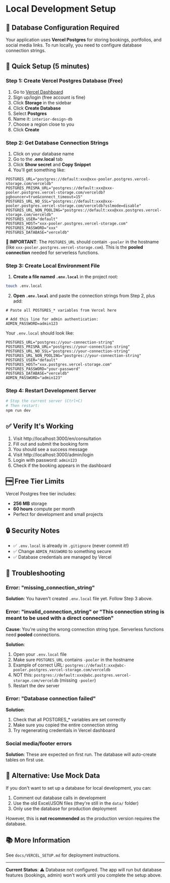# Local Development Setup

## 🚨 Database Configuration Required

Your application uses **Vercel Postgres** for storing bookings, portfolios, and social media links. To run locally, you need to configure database connection strings.

## 🔧 Quick Setup (5 minutes)

### Step 1: Create Vercel Postgres Database (Free)

1. Go to [Vercel Dashboard](https://vercel.com/dashboard)
2. Sign up/login (free account is fine)
3. Click **Storage** in the sidebar
4. Click **Create Database**
5. Select **Postgres**
6. Name it: `interior-design-db`
7. Choose a region close to you
8. Click **Create**

### Step 2: Get Database Connection Strings

1. Click on your database name
2. Go to the **.env.local** tab
3. Click **Show secret** and **Copy Snippet**
4. You'll get something like:

```env
POSTGRES_URL="postgres://default:xxx@xxx-pooler.postgres.vercel-storage.com/verceldb"
POSTGRES_PRISMA_URL="postgres://default:xxx@xxx-pooler.postgres.vercel-storage.com/verceldb?pgbouncer=true&connect_timeout=15"
POSTGRES_URL_NO_SSL="postgres://default:xxx@xxx-pooler.postgres.vercel-storage.com/verceldb?sslmode=disable"
POSTGRES_URL_NON_POOLING="postgres://default:xxx@xxx.postgres.vercel-storage.com/verceldb"
POSTGRES_USER="default"
POSTGRES_HOST="xxx-pooler.postgres.vercel-storage.com"
POSTGRES_PASSWORD="xxx"
POSTGRES_DATABASE="verceldb"
```

**🚨 IMPORTANT**: The `POSTGRES_URL` should contain `-pooler` in the hostname (like `xxx-pooler.postgres.vercel-storage.com`). This is the **pooled connection** needed for serverless functions.

### Step 3: Create Local Environment File

1. **Create a file named `.env.local`** in the project root:

```bash
touch .env.local
```

2. **Open `.env.local`** and paste the connection strings from Step 2, plus add:

```env
# Paste all POSTGRES_* variables from Vercel here

# Add this line for admin authentication:
ADMIN_PASSWORD=admin123
```

Your `.env.local` should look like:

```env
POSTGRES_URL="postgres://your-connection-string"
POSTGRES_PRISMA_URL="postgres://your-connection-string"
POSTGRES_URL_NO_SSL="postgres://your-connection-string"
POSTGRES_URL_NON_POOLING="postgres://your-connection-string"
POSTGRES_USER="default"
POSTGRES_HOST="xxx.postgres.vercel-storage.com"
POSTGRES_PASSWORD="your-password"
POSTGRES_DATABASE="verceldb"
ADMIN_PASSWORD="admin123"
```

### Step 4: Restart Development Server

```bash
# Stop the current server (Ctrl+C)
# Then restart:
npm run dev
```

## ✅ Verify It's Working

1. Visit http://localhost:3000/en/consultation
2. Fill out and submit the booking form
3. You should see a success message
4. Visit http://localhost:3000/admin/login
5. Login with password: `admin123`
6. Check if the booking appears in the dashboard

## 🆓 Free Tier Limits

Vercel Postgres free tier includes:
- **256 MB** storage
- **60 hours** compute per month
- Perfect for development and small projects

## 🔒 Security Notes

- ✅ `.env.local` is already in `.gitignore` (never commit it!)
- ✅ Change `ADMIN_PASSWORD` to something secure
- ✅ Database credentials are managed by Vercel

## 🐛 Troubleshooting

### Error: "missing_connection_string"

**Solution**: You haven't created `.env.local` file yet. Follow Step 3 above.

### Error: "invalid_connection_string" or "This connection string is meant to be used with a direct connection"

**Cause**: You're using the wrong connection string type. Serverless functions need **pooled** connections.

**Solution**: 
1. Open your `.env.local` file
2. Make sure `POSTGRES_URL` contains `-pooler` in the hostname
3. Example of correct URL: `postgres://default:xxx@abc-pooler.postgres.vercel-storage.com/verceldb`
4. NOT this: `postgres://default:xxx@abc.postgres.vercel-storage.com/verceldb` (missing `-pooler`)
5. Restart the dev server

### Error: "Database connection failed"

**Solution**: 
1. Check that all POSTGRES_* variables are set correctly
2. Make sure you copied the entire connection string
3. Try regenerating credentials in Vercel dashboard

### Social media/footer errors

**Solution**: These are expected on first run. The database will auto-create tables on first use.

## 🚀 Alternative: Use Mock Data

If you don't want to set up a database for local development, you can:

1. Comment out database calls in development
2. Use the old Excel/JSON files (they're still in the `data/` folder)
3. Only use the database for production deployment

However, this is **not recommended** as the production version requires the database.

## 📚 More Information

See `docs/VERCEL_SETUP.md` for deployment instructions.

---

**Current Status**: ⚠️ Database not configured. The app will run but database features (bookings, admin) won't work until you complete the setup above.

